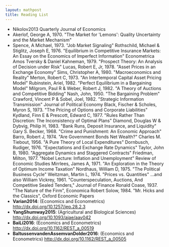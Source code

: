 ```yaml
---
layout: mathpost
title: Reading List
---
```


* Nikolov2013
Quarterly Journal of Economics
* Akerlof, George A, 1970. "The Market for 'Lemons': Quality Uncertainty and the Market Mechanism"
* Spence, A Michael, 1973. "Job Market Signaling" 
Rothschild, Michael & Stiglitz, Joseph E, 1976. "Equilibrium in Competitive Insurance Markets: An Essay on the Economics of Imperfect Information"
Econometrica
Amos Tversky & Daniel Kahneman, 1979. "Prospect Theory: An Analysis of Decision under Risk"
Lucas, Robert E, Jr, 1978. "Asset Prices in an Exchange Economy"
Sims, Christopher A, 1980. "Macroeconomics and Reality" 
Merton, Robert C, 1973. "An Intertemporal Capital Asset Pricing Model" 
Rubinstein, Ariel, 1982. "Perfect Equilibrium in a Bargaining Model" 
Milgrom, Paul R & Weber, Robert J, 1982. "A Theory of Auctions and Competitive Bidding"
Nash, John, 1950. "The Bargaining Problem" 
Crawford, Vincent P & Sobel, Joel, 1982. "Strategic Information Transmission"
Journal of Political Economy
Black, Fischer & Scholes, Myron S, 1973. "The Pricing of Options and Corporate Liabilities"
Kydland, Finn E & Prescott, Edward C, 1977. "Rules Rather Than Discretion: The Inconsistency of Optimal Plans"
Diamond, Douglas W & Dybvig, Philip H, 1983. "Bank Runs, Deposit Insurance, and Liquidity"
Gary S. Becker, 1968. "Crime and Punishment: An Economic Approach"
Barro, Robert J, 1974. "Are Government Bonds Net Wealth?"
Charles M. Tiebout, 1956. "A Pure Theory of Local Expenditures"
Dornbusch, Rudiger, 1976. "Expectations and Exchange Rate Dynamics"
Taylor, John B, 1980. "Aggregate Dynamics and Staggered Contracts"
Friedman, Milton, 1977. "Nobel Lecture: Inflation and Unemployment"
Review of Economic Studies
Mirrlees, James A, 1971. "An Exploration in the Theory of Optimum Income Taxation"
Nordhaus, William D, 1975. "The Political Business Cycle"
Weitzman, Martin L, 1974. "Prices vs. Quantities" 
...and also
William Vickrey, 1961. "Counterspeculation, Auctions, And Competitive Sealed Tenders," Journal of Finance
Ronald Coase, 1937. "The Nature of the Firm", Economica
Robert Solow, 1984. "Mr. Hicks and the Classics", Oxford Economic Papers
* **Varian2014**: (Economics and Econometrics) http://dx.doi.org/10.1257/jep.28.2.3
* **YangShumway2015**: (Agricultural and Biological Sciences) http://dx.doi.org/10.1093/ajae/aav042
* **BaiLi2016**: (Economics and Econometrics) http://dx.doi.org/10.1162/REST_a_00519
* **BaltussenvandenAssemvanDolder2016**: (Economics and Econometrics) http://dx.doi.org/10.1162/REST_a_00505
